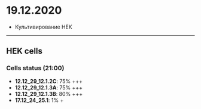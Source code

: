 19.12.2020
==========

- Культивирование HEK

---

## HEK cells
### Cells status (21:00)
- **12.12_29_12.1.2C**: 75% +++
- **12.12_29_12.1.3A**: 75% +++
- **12.12_29_12.1.3B**: 80% +++
- **17.12_24_25.1**: 1% +
